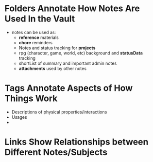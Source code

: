 # Folders Annotate How Notes Are Used In the Vault
* notes can be used as:
	* **reference** materials
	* **chore** reminders
	* Notes and status tracking for **projects** 
	* rpg (character, game, world, etc) background and **statusData** tracking
	* shortList of summary and important admin notes
	* **attachments** used by other notes

# Tags Annotate Aspects of How Things Work 
- Descriptions of physical properties/interactions
- Usages
- 
# Links Show Relationships between Different Notes/Subjects